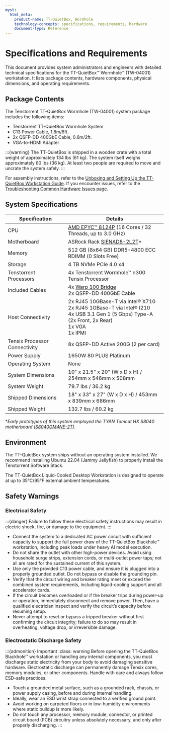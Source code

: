 ```yaml
---
myst:
  html_meta:
    product-name: TT-QuietBox, Wormhole
    technology-concepts: specifications, requirements, hardware
    document-type: Reference
---
```


# Specifications and Requirements

This document provides system administrators and engineers with detailed technical specifications for the TT-QuietBox™ Wormhole™ (TW-04001) workstation. It lists package contents, hardware components, physical dimensions, and operating requirements.

## **Package Contents**

The Tenstorrent TT-QuietBox Wormhole (TW-04001) system package includes the following items:

* Tenstorrent TT-QuietBox Wormhole System  
* C13 Power Cable, 1.8m/6ft.  
* 2x QSFP-DD 400GbE Cable, 0.6m/2ft.  
* VGA-to-HDMI Adapter

:::{warning}
The TT-QuietBox is shipped in a wooden crate with a total weight of approximately 134 lbs (61 kg). The system itself weighs approximately 80 lbs (36 kg). At least two people are required to move and uncrate the system safely.
:::

For assembly instructions, refer to the [Unboxing and Setting Up the TT-QuietBox Workstation Guide](./setup.md). If you encounter issues, refer to the [Troubleshooting Common Hardware Issues page](../common/support.md).

## **System Specifications**

| Specification | Details |
| ----- | ----- |
| CPU | [AMD EPYC™ 8124P](https://www.amd.com/en/products/cpu/amd-epyc-8124p) (16 Cores / 32 Threads, up to 3.0 GHz) |
| Motherboard | ASRock Rack [SIENAD8-2L2T](https://www.asrockrack.com/general/productdetail.asp?Model=SIENAD8-2L2T#Specifications)* |
| Memory | 512 GB (8x64 GB) DDR5-4800 ECC RDIMM (0 Slots Free) |
| Storage | 4 TB NVMe PCIe 4.0 x4 |
| Tenstorrent Processors | 4x Tenstorrent Wormhole™ n300 Tensix Processor |
| Included Cables | 4x [Warp 100 Bridge](../../../aibs/warp100.md)<br />2x QSFP-DD 400GbE Cable |
| Host Connectivity | 2x RJ45 10GBase-T via Intel® X710<br />2x RJ45 1GBase-T via Intel® I210<br />4x USB 3.1 Gen 1 (5 Gbps) Type-A (2x Front, 2x Rear)<br />1x VGA<br />1x IPMI | 2x RJ45 10GBase-T via Intel® X710<br />2x RJ45 1GBase-T via Intel® I210<br />4x USB 3.1 Gen 1 (5 Gbps) Type-A (2x Front, 2x Rear)<br />1x VGA<br />1x IPMI |
| Tensix Processor Connectivity | 8x QSFP-DD Active 200G (2 per card) |
| Power Supply | 1650W 80 PLUS Platinum |
| Operating System | None |
| System Dimensions | 10" x 21.5" x 20" (W x D x H) / 254mm x 546mm x 508mm |
| System Weight | 79.7 lbs / 36.2 kg |
| Shipped Dimensions | 18" x 33" x 27" (W x D x H) / 453mm x 839mm x 686mm |
| Shipped Weight | 132.7 lbs / 60.2 kg |

**Early prototypes of this system employed the TYAN Tomcat HX S8040 motherboard ([S8040GM4NE-2T](https://www.tyan.com/Motherboards_S8040_S8040GM4NE-2T)).*

## **Environment**
The TT-QuietBox system ships without an operating system installed. We recommend installing Ubuntu 22.04 (Jammy Jellyfish) to properly install the Tenstorrent Software Stack.

The TT-QuietBox Liquid-Cooled Desktop Workstation is designed to operate at up to 35°C/95°F external ambient temperatures.

## **Safety Warnings**

### **Electrical Safety**

:::{danger}
Failure to follow these electrical safety instructions may result in electric shock, fire, or damage to the equipment.
:::

* Connect the system to a dedicated AC power circuit with sufficient capacity to support the full power draw of the TT-QuietBox Blackhole™ workstation, including peak loads under heavy AI model execution.  
* Do not share the outlet with other high-power devices. Avoid using household surge strips, extension cords, or multi-outlet power taps; not all are rated for the sustained current of this system.  
* Use only the provided C13 power cable, and ensure it is plugged into a properly grounded outlet. Do not bypass or disable the grounding pin.  
* Verify that the circuit wiring and breaker rating meet or exceed the combined system requirements, including liquid-cooling support and all accelerator cards.  
* If the circuit becomes overloaded or if the breaker trips during power-up or operation, immediately disconnect and remove power. Then, have a qualified electrician inspect and verify the circuit’s capacity before resuming setup.  
* Never attempt to reset or bypass a tripped breaker without first confirming the circuit integrity; failure to do so may result in overheating, voltage drop, or irreversible damage.

### **Electrostatic Discharge Safety**

:::{admonition} Important
:class: warning
Before opening the TT-QuietBox Blackhole™ workstation or handling any internal components, you must discharge static electricity from your body to avoid damaging sensitive hardware. Electrostatic discharge can permanently damage Tensix cores, memory modules, or other components. Handle with care and always follow ESD-safe practices.
* Touch a grounded metal surface, such as a grounded rack, chassis, or power supply casing, before and during internal handling.  
* Ideally, wear an ESD wrist strap connected to a verified ground point.  
* Avoid working on carpeted floors or in low-humidity environments where static buildup is more likely.  
* Do not touch any processor, memory module, connector, or printed circuit board (PCB) circuitry unless absolutely necessary, and only after properly discharging.
:::
